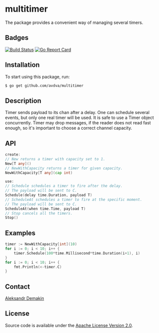 # multitimer
The package provides a convenient way of managing several timers.

## Badges

[![Build Status](https://github.com/avdva/multitimer/workflows/golangci-lint/badge.svg)](https://github.com/avdva/multitimer/actions)
[![Go Report Card](https://goreportcard.com/badge/github.com/avdva/multitimer)](https://goreportcard.com/report/github.com/avdva/multitimer)

## Installation

To start using this package, run:

```sh
$ go get github.com/avdva/multitimer
```

## Description

Timer sends payload to its chan after a delay. One can schedule several events, but only one real timer will be used.
It is safe to use a Timer object concurrently. Timer may drop messages, if the reader does not read fast enough, so it's important to choose a correct channel capacity.

## API

```go
create:
// New returns a timer with capacity set to 1.
New[T any]() 
// NewWithCapacity returns a timer for given capacity.
NewWithCapacity[T any](cap int)

use:
// Schedule schedules a timer to fire after the delay.
// The payload will be sent to C.
Schedule(delay time.Duration, payload T)
// ScheduleAt schedules a timer to fire at the specific moment.
// The payload will be sent to C.
ScheduleAt(when time.Time, payload T)
// Stop cancels all the timers.
Stop() 

```

## Examples

```go
timer := NewWithCapacity[int](10)
for i := 0; i < 10; i++ {
	timer.Schedule(100*time.Millisecond*time.Duration(i+1), i)
}
for i := 0; i < 10; i++ {
	fmt.Println(<-timer.C)
}
```

## Contact

[Aleksandr Demakin](mailto:alexander.demakin@gmail.com)

## License

Source code is available under the [Apache License Version 2.0](/LICENSE).
